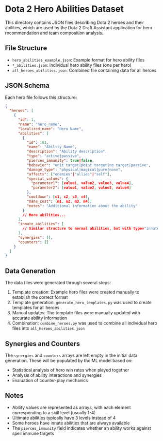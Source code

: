 # Dota 2 Hero Abilities Dataset

This directory contains JSON files describing Dota 2 heroes and their abilities, which are used by the Dota 2 Draft Assistant application for hero recommendation and team composition analysis.

## File Structure

- `hero_abilities_example.json`: Example format for hero ability files
- `*_abilities.json`: Individual hero ability files (one per hero)
- `all_heroes_abilities.json`: Combined file containing data for all heroes

## JSON Schema

Each hero file follows this structure:

```json
{
  "heroes": [
    {
      "id": 1,
      "name": "hero_name",
      "localized_name": "Hero Name",
      "abilities": [
        {
          "id": 101,
          "name": "Ability Name",
          "description": "Ability description",
          "type": "active|passive",
          "pierces_immunity": true|false,
          "behavior": "unit target|point target|no target|passive",
          "damage_type": "physical|magical|pure|none",
          "affects": ["enemies"|"allies"|"self"],
          "special_values": {
            "parameter1": [value1, value2, value3, value4],
            "parameter2": [value1, value2, value3, value4]
          },
          "cooldown": [c1, c2, c3, c4],
          "mana_cost": [m1, m2, m3, m4],
          "notes": "Additional information about the ability"
        }
        // More abilities...
      ],
      "innate_abilities": [
        // Similar structure to normal abilities, but with type="innate"
      ],
      "synergies": [],
      "counters": []
    }
  ]
}
```

## Data Generation

The data files were generated through several steps:

1. Template creation: Example hero files were created manually to establish the correct format
2. Template generation: `generate_hero_templates.py` was used to create templates for all heroes
3. Manual updates: The template files were manually updated with accurate ability information
4. Combination: `combine_heroes.py` was used to combine all individual hero files into `all_heroes_abilities.json`

## Synergies and Counters

The `synergies` and `counters` arrays are left empty in the initial data generation. These will be populated by the ML model based on:

- Statistical analysis of hero win rates when played together
- Analysis of ability interactions and synergies
- Evaluation of counter-play mechanics

## Notes

- Ability values are represented as arrays, with each element corresponding to a skill level (usually 1-4)
- Ultimate abilities typically have 3 levels instead of 4
- Some heroes have innate abilities that are always available
- The `pierces_immunity` field indicates whether an ability works against spell immune targets